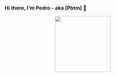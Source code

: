 ### Hi there, I'm Pedro - aka [Pbtm] 👋

<div align="center">
  <a href="https://github.com/Pbtm999">
  <img height="180em" src="https://github-readme-stats.vercel.app/api?username=Pbtm999&show_icons=true&theme=dracula&include_all_commits=true&count_private=true"/>
</div>
